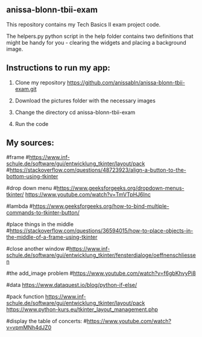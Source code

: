 ## anissa-blonn-tbii-exam

This repository contains my Tech Basics II exam project code.

The helpers.py python script in the help folder contains two definitions that might be handy for you - clearing the widgets and placing a background image.

## Instructions to run my app:

1. Clone my repository
https://github.com/anissabln/anissa-blonn-tbii-exam.git

2. Download the pictures folder with the necessary images

3. Change the directory
cd anissa-blonn-tbii-exam

4. Run the code



## My sources:
#frame
#https://www.inf-schule.de/software/gui/entwicklung_tkinter/layout/pack
#https://stackoverflow.com/questions/48723923/align-a-button-to-the-bottom-using-tkinter

#drop down menu
#https://www.geeksforgeeks.org/dropdown-menus-tkinter/
https://www.youtube.com/watch?v=TmVTpHJ6lnc

#lambda
#https://www.geeksforgeeks.org/how-to-bind-multiple-commands-to-tkinter-button/

#place things in the middle
#https://stackoverflow.com/questions/36594015/how-to-place-objects-in-the-middle-of-a-frame-using-tkinter

#close another window
#https://www.inf-schule.de/software/gui/entwicklung_tkinter/fensterdialoge/oeffnenschliessen

#the add_image problem
#https://www.youtube.com/watch?v=f6gbKhvyPi8

#data
https://www.dataquest.io/blog/python-if-else/

#pack function
https://www.inf-schule.de/software/gui/entwicklung_tkinter/layout/pack
https://www.python-kurs.eu/tkinter_layout_management.php

#display the table of concerts:
#https://www.youtube.com/watch?v=vpmMNh4dJZ0


